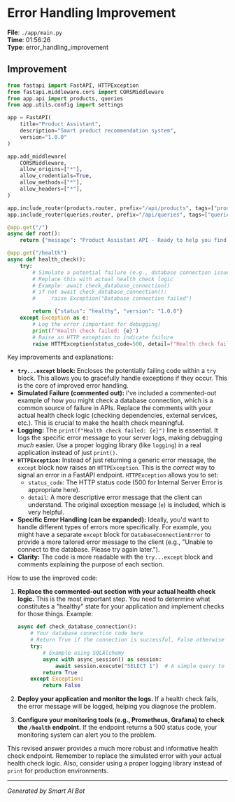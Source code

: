 # Error Handling Improvement

**File**: `./app/main.py`  
**Time**: 01:56:26  
**Type**: error_handling_improvement

## Improvement

```python
from fastapi import FastAPI, HTTPException
from fastapi.middleware.cors import CORSMiddleware
from app.api import products, queries
from app.utils.config import settings

app = FastAPI(
    title="Product Assistant",
    description="Smart product recommendation system",
    version="1.0.0"
)

app.add_middleware(
    CORSMiddleware,
    allow_origins=["*"],
    allow_credentials=True,
    allow_methods=["*"],
    allow_headers=["*"],
)

app.include_router(products.router, prefix="/api/products", tags=["products"])
app.include_router(queries.router, prefix="/api/queries", tags=["queries"])

@app.get("/")
async def root():
    return {"message": "Product Assistant API - Ready to help you find products"}

@app.get("/health")
async def health_check():
    try:
        # Simulate a potential failure (e.g., database connection issue)
        # Replace this with actual health check logic
        # Example: await check_database_connection() 
        # if not await check_database_connection():
        #     raise Exception("Database connection failed")

        return {"status": "healthy", "version": "1.0.0"}
    except Exception as e:
        # Log the error (important for debugging)
        print(f"Health check failed: {e}")
        # Raise an HTTP exception to indicate failure
        raise HTTPException(status_code=500, detail=f"Health check failed: {e}")

```

Key improvements and explanations:

* **`try...except` block:**  Encloses the potentially failing code within a `try` block.  This allows you to gracefully handle exceptions if they occur.  This is the core of improved error handling.
* **Simulated Failure (commented out):** I've included a commented-out example of how you might check a database connection, which is a common source of failure in APIs.  Replace the comments with your actual health check logic (checking dependencies, external services, etc.).  This is crucial to make the health check meaningful.
* **Logging:** The `print(f"Health check failed: {e}")` line is essential.  It logs the specific error message to your server logs, making debugging *much* easier.  Use a proper logging library (like `logging`) in a real application instead of just `print()`.
* **`HTTPException`:**  Instead of just returning a generic error message, the `except` block now raises an `HTTPException`. This is the *correct* way to signal an error in a FastAPI endpoint.  `HTTPException` allows you to set:
    * `status_code`:  The HTTP status code (500 for Internal Server Error is appropriate here).
    * `detail`:  A more descriptive error message that the client can understand.  The original exception message (`e`) is included, which is very helpful.
* **Specific Error Handling (can be expanded):**  Ideally, you'd want to handle different types of errors more specifically. For example, you might have a separate `except` block for `DatabaseConnectionError` to provide a more tailored error message to the client (e.g., "Unable to connect to the database.  Please try again later.").
* **Clarity:** The code is more readable with the `try...except` block and comments explaining the purpose of each section.

How to use the improved code:

1. **Replace the commented-out section with your actual health check logic.**  This is the most important step.  You need to determine what constitutes a "healthy" state for your application and implement checks for those things.  Example:
   ```python
   async def check_database_connection():
       # Your database connection code here
       # Return True if the connection is successful, False otherwise
       try:
           # Example using SQLAlchemy
           async with async_session() as session:
               await session.execute("SELECT 1")  # A simple query to check connection
           return True
       except Exception:
           return False
   ```

2. **Deploy your application and monitor the logs.**  If a health check fails, the error message will be logged, helping you diagnose the problem.

3. **Configure your monitoring tools (e.g., Prometheus, Grafana) to check the `/health` endpoint.**  If the endpoint returns a 500 status code, your monitoring system can alert you to the problem.

This revised answer provides a much more robust and informative health check endpoint. Remember to replace the simulated error with your actual health check logic.  Also, consider using a proper logging library instead of `print` for production environments.

---
*Generated by Smart AI Bot*

